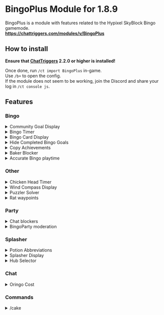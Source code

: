 # BingoPlus Module for 1.8.9

BingoPlus is a module with features related to the Hypixel SkyBlock Bingo gamemode.  
**https://chattriggers.com/modules/v/BingoPlus**

## How to install
**Ensure that [ChatTriggers](https://www.chattriggers.com/) 2.2.0 or higher is installed!**

Once done, run `/ct import BingoPlus` in-game.  
Use `/b+` to open the config.  
If the module does not seem to be working, join the Discord and share your log in `/ct console js`.

## Features

### Bingo

<details>
    <summary>Community Goal Display</summary>
    Displays community goal information when in the Bingo Card menu.
</details>
<details>
    <summary>Bingo Timer</summary>
    Displays time until a Bingo starts, ends, and profile deletion.
</details>
<details>
    <summary>Bingo Card Display</summary>
    Shows the Bingo Card on-screen.
</details>
<details>
    <summary>Hide Completed Bingo Goals</summary>
    Stops rendering completed Bingo goals
</details>
<details>
    <summary>Copy Achievements</summary>
    Automatically copies some Bingo achievements to clipboard. Also optionally automatically send these in guild and party chat.
</details>
<details>
    <summary>Baker Blocker</summary>
    Prevents you from running /openbaker while on a Bingo profile.
</details>
<details>
    <summary>Accurate Bingo playtime</summary>
    Shows a more accurate Bingo playtime by measuring each second on the profile. You should have this feature enabled before the start of a Bingo event for the most accurate time.
</details>

### Other
<details>
    <summary>Chicken Head Timer</summary>
    Displays a timer for the Chicken Head cooldown.
</details>
<details>
    <summary>Wind Compass Display</summary>
    Shows a display with the wind compass during the 'Gone with the Wind' event.
</details>
<details>
    <summary>Puzzler Solver</summary>
    Solves the Puzzler's riddle in the Dwarven Mines.
</details>
<details>
    <summary>Rat waypoints</summary>
    Shows waypoints for the general location of Rat spawns. Toggleable with /rats.
</details>

### Party
<details>
    <summary>Chat blockers</summary>
    Various blockers for messages, like follow, join and leave.
</details>
<details>
    <summary>BingoParty moderation</summary>
    Tools for splashers from Bingo Brewers and other allowed users to interact with BingoParty
</details>

### Splasher

<details>
    <summary>Potion Abbreviations</summary>
    Shows a shortened name next to splash potion items.
</details>
<details>
    <summary>Splasher Display</summary>
    Show a display with important information while in a splashing area.
</details>
<details>
    <summary>Hub Selector</summary>
    Features to help select the lowest player hubs and copy hub details.
</details>

### Chat

<details>
    <summary>Oringo Cost</summary>
    Convert Oringo's Abiphone message to include the rarity and cost of each pet. Also copyable as a Discord message!
</details>

### Commands

<details>
    <summary>/cake</summary>
    Visits a Cake Hub. Default is BingoSplasher, configurable in settings
</details>
